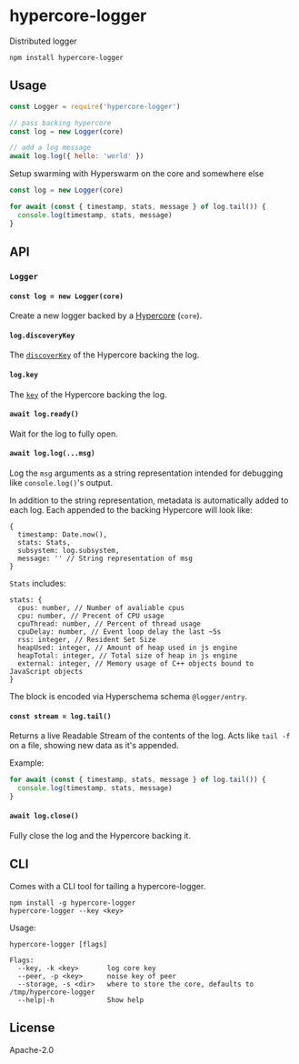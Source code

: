 # hypercore-logger

Distributed logger

```
npm install hypercore-logger
```

## Usage

``` js
const Logger = require('hypercore-logger')

// pass backing hypercore
const log = new Logger(core)

// add a log message
await log.log({ hello: 'world' })
```

Setup swarming with Hyperswarm on the core and somewhere else

```js
const log = new Logger(core)

for await (const { timestamp, stats, message } of log.tail()) {
  console.log(timestamp, stats, message)
}
```

## API

### `Logger`

#### `const log = new Logger(core)`

Create a new logger backed by a [Hypercore](https://github.com/holepunchto/hypercore) (`core`).

#### `log.discoveryKey`

The [`discoverKey`](https://github.com/holepunchto/hypercore#corediscoverykey) of the Hypercore backing the log.

#### `log.key`

The [`key`](https://github.com/holepunchto/hypercore#corekey) of the Hypercore backing the log.

#### `await log.ready()`

Wait for the log to fully open.

#### `await log.log(...msg)`

Log the `msg` arguments as a string representation intended for debugging like `console.log()`'s output.

In addition to the string representation, metadata is automatically added to each log. Each appended to the backing Hypercore will look like:

```
{
  timestamp: Date.now(),
  stats: Stats,
  subsystem: log.subsystem,
  message: '' // String representation of msg
}
```

`Stats` includes:

```
stats: {
  cpus: number, // Number of avaliable cpus
  cpu: number, // Precent of CPU usage
  cpuThread: number, // Percent of thread usage
  cpuDelay: number, // Event loop delay the last ~5s
  rss: integer, // Resident Set Size
  heapUsed: integer, // Amount of heap used in js engine
  heapTotal: integer, // Total size of heap in js engine
  external: integer, // Memory usage of C++ objects bound to JavaScript objects
}
```

The block is encoded via Hyperschema schema `@logger/entry`.

#### `const stream = log.tail()`

Returns a live Readable Stream of the contents of the log. Acts like `tail -f`
on a file, showing new data as it's appended.

Example:
```js
for await (const { timestamp, stats, message } of log.tail()) {
  console.log(timestamp, stats, message)
}
```

#### `await log.close()`

Fully close the log and the Hypercore backing it.

## CLI

Comes with a CLI tool for tailing a hypercore-logger.

```
npm install -g hypercore-logger
hypercore-logger --key <key>
```

Usage:

```
hypercore-logger [flags]

Flags:
  --key, -k <key>       log core key
  --peer, -p <key>      noise key of peer
  --storage, -s <dir>   where to store the core, defaults to /tmp/hypercore-logger
  --help|-h             Show help
```

## License

Apache-2.0
